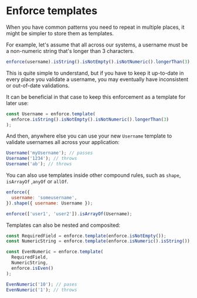 # Enforce templates

When you have common patterns you need to repeat in multiple places, it might be simpler to store them as templates.

For example, let's assume that all across our systems, a username must be a non-numeric string that's longer than 3 characters.

```js
enforce(username).isString().isNotEmpty().isNotNumeric().longerThan(3);
```

This is quite simple to understand, but if you have to keep it up-to-date in every place you validate a username, you may eventually have inconsistent or out-of-date validations.

It can be beneficial in that case to keep this enforcement as a template for later use:

```js
const Username = enforce.template(
  enforce.isString().isNotEmpty().isNotNumeric().longerThan(3)
);
```

And then, anywhere else you can use your new `Username` template to validate usernames all across your application:

```js
Username('myUsername'); // passes
Username('1234'); // throws
Username('ab'); // throws
```

You can also use templates inside other compound rules, such as `shape`, `isArrayOf` ,`anyOf` or `allOf`.

```js
enforce({
  username: 'someusername',
}).shape({ username: Username });

enforce(['user1', 'user2']).isArrayOf(Username);
```

Templates can also be nested and composited:

```js
const RequiredField = enforce.template(enforce.isNotEmpty());
const NumericString = enforce.template(enforce.isNumeric().isString());

const EvenNumeric = enforce.template(
  RequiredField,
  NumericString,
  enforce.isEven()
);

EvenNumeric('10'); // pases
EvenNumeric('1'); // throws
```
